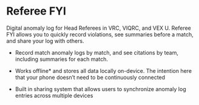 # Referee FYI

Digital anomaly log for Head Referees in VRC, VIQRC, and VEX U. Referee FYI allows you to quickly record violations, see summaries before a match, and share your log with others.

- Record match anomaly logs by match, and see citations by team, including summaries for each match.

- Works offline* and stores all data locally on-device. The intention here that your phone doesn’t need to be continuously connected

- Built in sharing system that allows users to synchronize anomaly log entries across multiple devices
